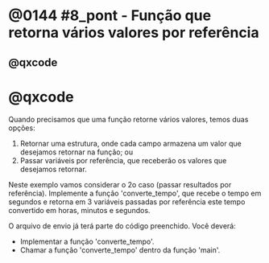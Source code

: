 # @0144 #8_pont - Função que retorna vários valores por referência
## @qxcode


# @qxcode

Quando precisamos que uma função retorne vários valores, temos duas opções:
1) Retornar uma estrutura, onde cada campo armazena um valor que desejamos retornar na função; ou
2) Passar variáveis por referência, que receberão os valores que desejamos retornar.

Neste exemplo vamos considerar o 2o caso (passar resultados por referência).
Implemente a função 'converte_tempo', que recebe o tempo em segundos e retorna em 3 variáveis passadas por referência este tempo convertido em horas, minutos e segundos.

O arquivo de envio já terá parte do código preenchido.
Você deverá:
- Implementar a função 'converte_tempo'.
- Chamar a função 'converte_tempo' dentro da função 'main'.